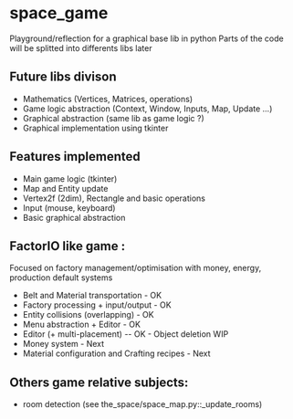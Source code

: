 # space_game

Playground/reflection for a graphical base lib in python
Parts of the code will be splitted into differents libs later

## Future libs divison

- Mathematics (Vertices, Matrices, operations)
- Game logic abstraction (Context, Window, Inputs, Map, Update ...)
- Graphical abstraction (same lib as game logic ?)
- Graphical implementation using tkinter

## Features implemented

- Main game logic (tkinter)
- Map and Entity update
- Vertex2f (2dim), Rectangle and basic operations
- Input (mouse, keyboard)
- Basic graphical abstraction

## FactorIO like game :

Focused on factory management/optimisation with money, energy, production default systems

- Belt and Material transportation - OK
- Factory processing + input/output - OK
- Entity collisions (overlapping) - OK
- Menu abstraction + Editor - OK
- Editor (+ multi-placement) -- OK - Object deletion WIP
- Money system - Next
- Material configuration and Crafting recipes - Next

## Others game relative subjects:

- room detection (see the_space/space_map.py::\_update_rooms)
